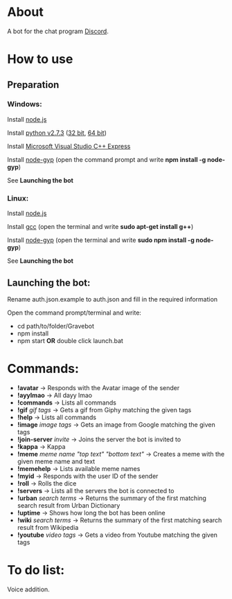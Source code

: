 # About
A bot for the chat program [Discord](https://discordapp.com/).

# How to use
## Preparation
### Windows:
Install [node.js](https://nodejs.org/en/)

Install [python v2.7.3](https://www.python.org) ([32 bit](https://www.python.org/ftp/python/2.7.3/python-2.7.3.msi), [64 bit](https://www.python.org/ftp/python/2.7.3/python-2.7.3.amd64.msi))

Install [Microsoft Visual Studio C++ Express](http://go.microsoft.com/?linkid=9816758)

Install [node-gyp](https://github.com/nodejs/node-gyp) (open the command prompt and write **npm install -g node-gyp**)

See **Launching the bot**

### Linux:
Install [node.js](https://nodejs.org/en/)

Install [gcc](https://gcc.gnu.org) (open the terminal and write **sudo apt-get install g++**)

Install [node-gyp](https://github.com/nodejs/node-gyp) (open the terminal and write **sudo npm install -g node-gyp**)

See **Launching the bot**

## Launching the bot:
Rename auth.json.example to auth.json and fill in the required information

Open the command prompt/terminal and write:
* cd path/to/folder/Gravebot
* npm install
* npm start **OR** double click launch.bat

# Commands:
* **!avatar** -> Responds with the Avatar image of the sender
* **!ayylmao** -> All dayy lmao
* **!commands** -> Lists all commands
* **!gif** *gif tags* -> Gets a gif from Giphy matching the given tags
* **!help** -> Lists all commands
* **!image** *image tags* -> Gets an image from Google matching the given tags
* **!join-server** *invite* -> Joins the server the bot is invited to
* **!kappa** -> Kappa
* **!meme** *meme name* *"top text"* *"bottom text"* -> Creates a meme with the given meme name and text
* **!memehelp** -> Lists available meme names
* **!myid** -> Responds with the user ID of the sender
* **!roll** -> Rolls the dice
* **!servers** -> Lists all the servers the bot is connected to
* **!urban** *search terms* -> Returns the summary of the first matching search result from Urban Dictionary
* **!uptime** -> Shows how long the bot has been online
* **!wiki** *search terms* -> Returns the summary of the first matching search result from Wikipedia
* **!youtube** *video tags* -> Gets a video from Youtube matching the given tags

# To do list:
Voice addition.

